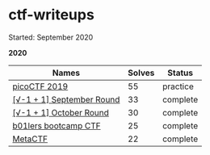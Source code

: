 # ctf-writeups

Started: September 2020

**2020**

| Names                   | Solves | Status |
|-------------------------|--------|--------|
| [picoCTF 2019](2019_picoCTF/)| 55 | practice |
| [[√-1 + 1] September Round](ImaginaryCTF/septRound/) | 33 | complete |
| [[√-1 + 1] October Round](ImaginaryCTF/octRound/) | 30 | complete |
| [b01lers bootcamp CTF](2020_b01lersCTF/) | 25 | complete |
| [MetaCTF](2020_metaCTF/) | 22 | complete |


